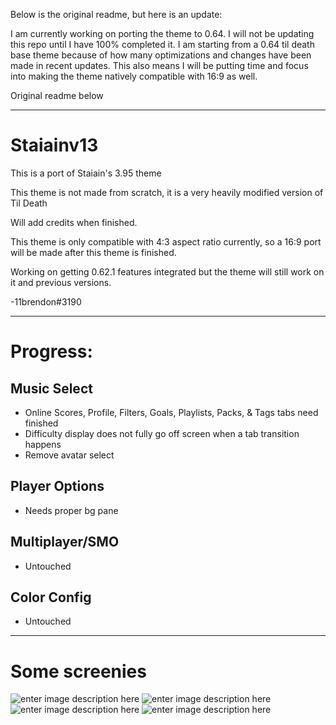 Below is the original readme, but here is an update:

I am currently working on porting the theme to 0.64. I will not be updating this repo until I have 100% completed it. I am starting from a 0.64 til death base theme because of how many optimizations and changes have been made in recent updates. This also means I will be putting time and focus into making the theme natively compatible with 16:9 as well.

Original readme below

---

# Staiainv13
This is a port of Staiain's 3.95 theme

This theme is not made from scratch, it is a very heavily modified version of Til Death

Will add credits when finished.

This theme is only compatible with 4:3 aspect ratio currently, so a 16:9 port will be made after this theme is finished. 

Working on getting 0.62.1 features integrated but the theme will still work on it and previous versions.

-11brendon#3190

---
# Progress:

## Music Select
- Online Scores, Profile, Filters, Goals, Playlists, Packs, & Tags tabs need finished
- Difficulty display does not fully go off screen when a tab transition happens
- Remove avatar select
## Player Options
- Needs proper bg pane
## Multiplayer/SMO
- Untouched
## Color Config
- Untouched

---
# Some screenies
![enter image description here](https://i.imgur.com/LIUUsrZ.png)
![enter image description here](https://i.imgur.com/CXJ6Ye5.png)
![enter image description here](https://i.imgur.com/TlVrLzX.png)
![enter image description here](https://i.imgur.com/aRDwv9c.png)
